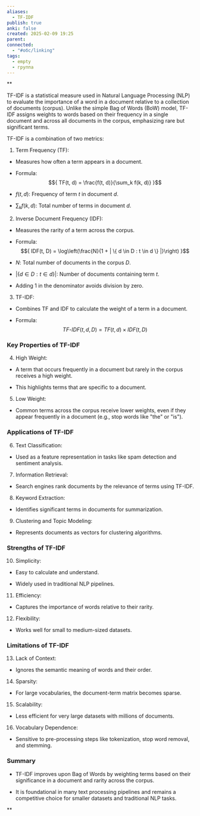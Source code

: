 ```yaml
---
aliases:
  - TF-IDF
publish: true
anki: false
created: 2025-02-09 19:25
parent: 
connected:
  - "#обс/linking"
tags:
  - empty
  - группа
---
```

**

TF-IDF is a statistical measure used in Natural Language Processing (NLP) to evaluate the importance of a word in a document relative to a collection of documents (corpus). Unlike the simple Bag of Words (BoW) model, TF-IDF assigns weights to words based on their frequency in a single document and across all documents in the corpus, emphasizing rare but significant terms.

TF-IDF is a combination of two metrics:

1. Term Frequency (TF):
    

- Measures how often a term appears in a document.
    
- Formula:
$${ TF(t, d) = \frac{f(t, d)}{\sum_k f(k, d)} }$$  

- $f(t, d)$: Frequency of term $t$ in document $d$.  
- $\sum_k f(k, d)$: Total number of terms in document $d$.  

    

2. Inverse Document Frequency (IDF):
    

- Measures the rarity of a term across the corpus.
    
- Formula:
$${ IDF(t, D) = \log\left(\frac{N}{1 + | \{ d \in D : t \in d \} |}\right) }$$  

- $N$: Total number of documents in the corpus $D$.  
- $\left| \{ d \in D : t \in d \} \right|$: Number of documents containing term $t$.  
- Adding 1 in the denominator avoids division by zero.  



3. TF-IDF:
    

- Combines TF and IDF to calculate the weight of a term in a document.
    
- Formula: 
$${ TF\text{-}IDF(t, d, D) = TF(t, d) \times IDF(t, D) }$$

### Key Properties of TF-IDF

4. High Weight:
    

- A term that occurs frequently in a document but rarely in the corpus receives a high weight.
    
- This highlights terms that are specific to a document.
    

5. Low Weight:
    

- Common terms across the corpus receive lower weights, even if they appear frequently in a document (e.g., stop words like "the" or "is").
    

### Applications of TF-IDF

6. Text Classification:
    

- Used as a feature representation in tasks like spam detection and sentiment analysis.
    

7. Information Retrieval:
    

- Search engines rank documents by the relevance of terms using TF-IDF.
    

8. Keyword Extraction:
    

- Identifies significant terms in documents for summarization.
    

9. Clustering and Topic Modeling:
    

- Represents documents as vectors for clustering algorithms.
    

### Strengths of TF-IDF

10. Simplicity:
    

- Easy to calculate and understand.
    
- Widely used in traditional NLP pipelines.
    

11. Efficiency:
    

- Captures the importance of words relative to their rarity.
    

12. Flexibility:
    

- Works well for small to medium-sized datasets.
    

### Limitations of TF-IDF

13. Lack of Context:
    

- Ignores the semantic meaning of words and their order.
    

14. Sparsity:
    

- For large vocabularies, the document-term matrix becomes sparse.
    

15. Scalability:
    

- Less efficient for very large datasets with millions of documents.
    

16. Vocabulary Dependence:
    

- Sensitive to pre-processing steps like tokenization, stop word removal, and stemming.
    

### Summary

- TF-IDF improves upon Bag of Words by weighting terms based on their significance in a document and rarity across the corpus.
    
- It is foundational in many text processing pipelines and remains a competitive choice for smaller datasets and traditional NLP tasks.
    

**